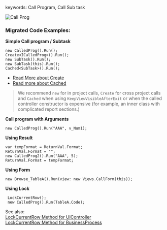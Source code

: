 ﻿keywords: Call Program, Call Sub task 

![Call Prog](CallProg.png)

### Migrated Code Examples:

**Simple Call program / Subtask**

```csdiff
new CalledProg().Run();
Create<ICalledProg>().Run();
new SubTask().Run();
new SubTask(this).Run();
Cached<SubTask>().Run();
```
* [Read More about Create](calling-a-program-across-projects.html)
* [Read more about Cached](introducing-cached.html)
> We recommend `new` for in project calls, `Create` for cross project calls and `Cached` when using `KeepViewVisibleAfterExit` or when the called controller constructor is expensive (for example, an inner class with complicated report sections.)



**Call program with Arguments**

```csdiff
new CalledProg().Run("AAA", v_Num1);

```


**Using Result**

```csdiff
var tempFormat = ReturnVal.Format;
ReturnVal.Format = "";
new CalledProg2().Run("AAA", 5);
ReturnVal.Format = tempFormat;
```

**Using Form**
```csdiff
new Browse_TableA().Run(view: new Views.CallForm(this));

```

**Using Lock**
```csdiff
 LockCurrentRow();
 new CalledProg().Run(TableA.Code);

```


See also:  
[LockCurrentRow Method for UIController](/reference/html/M_Firefly_Box_UIController_LockCurrentRow.htm)  
[LockCurrentRow Method for BusinessProcess](/reference/html/M_Firefly_Box_BusinessProcess_LockCurrentRow.htm)  


